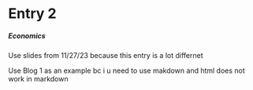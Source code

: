 # Entry 2
##### Economics

Use slides from 11/27/23 because this entry is a lot differnet 

Use Blog 1 as an example bc i u need to use makdown and html does not work in markdown
